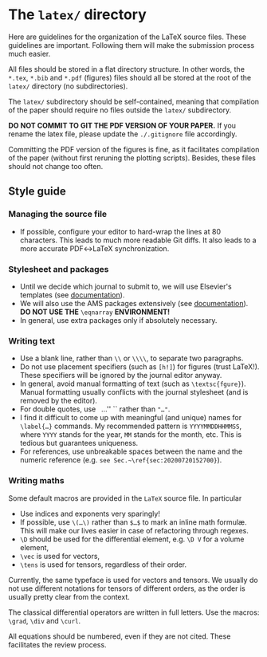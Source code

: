 # The `latex/` directory

Here are guidelines for the organization of the LaTeX source files. These
guidelines are important. Following them will make the submission process much
easier.

All files should be stored in a flat directory structure. In other words, the
`*.tex`, `*.bib` and `*.pdf` (figures) files should all be stored at the root of
the `latex/` directory (no subdirectories).

The `latex/` subdirectory should be self-contained, meaning that compilation of
the paper should require no files outside the `latex/` subdirectory.

**DO NOT COMMIT TO GIT THE PDF VERSION OF YOUR PAPER.** If you rename the latex
file, please update the `./.gitignore` file accordingly.

Committing the PDF version of the figures is fine, as it facilitates compilation
of the paper (without first reruning the plotting scripts). Besides, these files
should not change too often.

## Style guide

### Managing the source file

- If possible, configure your editor to hard-wrap the lines at 80
  characters. This leads to much more readable Git diffs. It also leads to a
  more accurate PDF↔LaTeX synchronization.

### Stylesheet and packages

- Until we decide which journal to submit to, we will use Elsevier's templates
  (see
  [documentation](https://www.elsevier.com/authors/author-schemas/latex-instructions)).
- We will also use the AMS packages extensively (see
  [documentation](https://ctan.crest.fr/tex-archive/macros/latex/required/amsmath/amsldoc.pdf)). **DO
  NOT USE THE** `\eqnarray` **ENVIRONMENT!**
- In general, use extra packages only if absolutely necessary.

### Writing text

- Use a blank line, rather than `\\` or `\\\\`, to separate two paragraphs.
- Do not use placement specifiers (such as `[h!]`) for figures (trust
  LaTeX!). These specifiers will be ignored by the journal editor anyway.
- In general, avoid manual formatting of text (such as `\textsc{fgure}`). Manual
  formatting usually conflicts with the journal stylesheet (and is removed by
  the editor).
- For double quotes, use `` ``…'' `` rather than `"…"`.
- I find it difficult to come up with meaningful (and unique) names for
  `\label{…}` commands. My recommended pattern is `YYYYMMDDHHMMSS`, where `YYYY`
  stands for the year, `MM` stands for the month, etc. This is tedious but
  guarantees uniqueness.
- For references, use unbreakable spaces between the name and the numeric
  reference (e.g. `see Sec.~\ref{sec:20200720152700}`).

### Writing maths

Some default macros are provided in the `LaTeX` source file. In particular

- Use indices and exponents very sparingly!
- If possible, use `\(…\)` rather than `$…$` to mark an inline math
  formulæ. This will make our lives easier in case of refactoring through
  regexes.
- `\D` should be used for the differential element, e.g. `\D V` for a volume
  element,
- `\vec` is used for vectors,
- `\tens` is used for tensors, regardless of their order.

Currently, the same typeface is used for vectors and tensors. We usually do not
use different notations for tensors of different orders, as the order is usually
pretty clear from the context.

The classical differential operators are written in full letters. Use the
macros: `\grad`, `\div` and `\curl`.

All equations should be numbered, even if they are not cited. These facilitates
the review process.

<!-- Local Variables: -->
<!-- fill-column: 80 -->
<!-- End: -->
